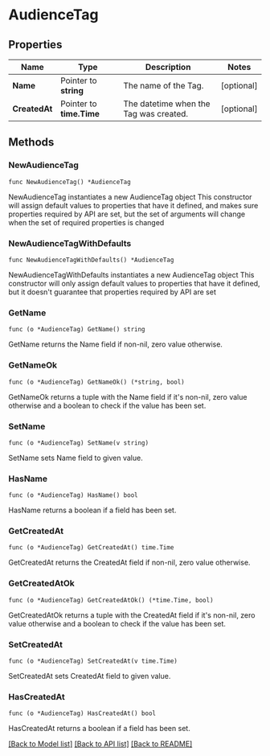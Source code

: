 # AudienceTag

## Properties

Name | Type | Description | Notes
------------ | ------------- | ------------- | -------------
**Name** | Pointer to **string** | The name of the Tag. | [optional] 
**CreatedAt** | Pointer to **time.Time** | The datetime when the Tag was created. | [optional] 

## Methods

### NewAudienceTag

`func NewAudienceTag() *AudienceTag`

NewAudienceTag instantiates a new AudienceTag object
This constructor will assign default values to properties that have it defined,
and makes sure properties required by API are set, but the set of arguments
will change when the set of required properties is changed

### NewAudienceTagWithDefaults

`func NewAudienceTagWithDefaults() *AudienceTag`

NewAudienceTagWithDefaults instantiates a new AudienceTag object
This constructor will only assign default values to properties that have it defined,
but it doesn't guarantee that properties required by API are set

### GetName

`func (o *AudienceTag) GetName() string`

GetName returns the Name field if non-nil, zero value otherwise.

### GetNameOk

`func (o *AudienceTag) GetNameOk() (*string, bool)`

GetNameOk returns a tuple with the Name field if it's non-nil, zero value otherwise
and a boolean to check if the value has been set.

### SetName

`func (o *AudienceTag) SetName(v string)`

SetName sets Name field to given value.

### HasName

`func (o *AudienceTag) HasName() bool`

HasName returns a boolean if a field has been set.

### GetCreatedAt

`func (o *AudienceTag) GetCreatedAt() time.Time`

GetCreatedAt returns the CreatedAt field if non-nil, zero value otherwise.

### GetCreatedAtOk

`func (o *AudienceTag) GetCreatedAtOk() (*time.Time, bool)`

GetCreatedAtOk returns a tuple with the CreatedAt field if it's non-nil, zero value otherwise
and a boolean to check if the value has been set.

### SetCreatedAt

`func (o *AudienceTag) SetCreatedAt(v time.Time)`

SetCreatedAt sets CreatedAt field to given value.

### HasCreatedAt

`func (o *AudienceTag) HasCreatedAt() bool`

HasCreatedAt returns a boolean if a field has been set.


[[Back to Model list]](../README.md#documentation-for-models) [[Back to API list]](../README.md#documentation-for-api-endpoints) [[Back to README]](../README.md)


